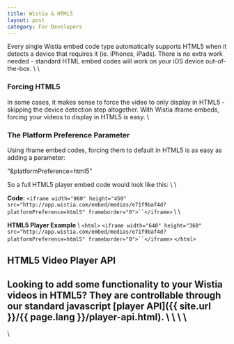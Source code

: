 ```yaml
---
title: Wistia & HTML5
layout: post
category: For Developers
---
```


Every single Wistia embed code type automatically supports HTML5 when it detects a device that requires it (ie. iPhones, iPads).  There is no extra work needed - standard HTML embed codes will work on your iOS device out-of-the-box.
\\
\\

### Forcing HTML5

In some cases, it makes sense to force the video to only display in HTML5 - skipping the device detection step altogether.  With Wistia iframe embeds, forcing your videos to display in HTML5 is easy.
\\

### The Platform Preference Parameter

Using iframe embed codes, forcing them to default in HTML5 is as easy as adding a parameter:

"&platformPreference=html5"

So a full HTML5 player embed code would look like this:
\\
\\

**Code:**
`<iframe width="960" height="450" src="http://app.wistia.com/embed/medias/e71f9baf4d?platformPreference=html5" frameborder="0">``</iframe>`
\\
\\

**HTML5 Player Example**
\\
`<html>`
`<iframe width="640" height="360" src="http://app.wistia.com/embed/medias/e71f9baf4d?platformPreference=html5" frameborder="0">``</iframe>`
`</html>`

## HTML5 Video Player API

Looking to add some functionality to your Wistia videos in HTML5?  They are controllable through our standard javascript [player API]({{ site.url }}/{{ page.lang }}/player-api.html).
\\
\\
\\
\\
----
\\

